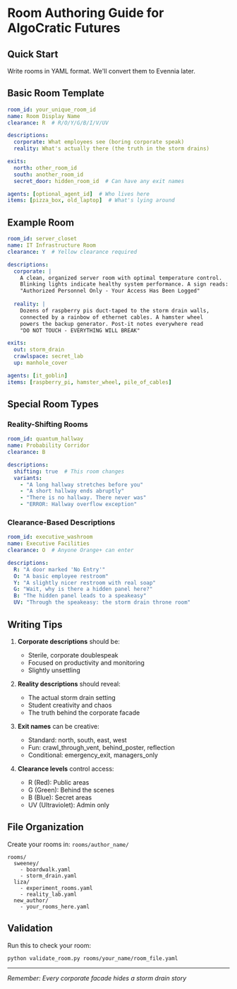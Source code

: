 # Room Authoring Guide for AlgoCratic Futures

## Quick Start
Write rooms in YAML format. We'll convert them to Evennia later.

## Basic Room Template

```yaml
room_id: your_unique_room_id
name: Room Display Name
clearance: R  # R/O/Y/G/B/I/V/UV

descriptions:
  corporate: What employees see (boring corporate speak)
  reality: What's actually there (the truth in the storm drains)

exits:
  north: other_room_id
  south: another_room_id
  secret_door: hidden_room_id  # Can have any exit names

agents: [optional_agent_id]  # Who lives here
items: [pizza_box, old_laptop]  # What's lying around
```

## Example Room

```yaml
room_id: server_closet
name: IT Infrastructure Room
clearance: Y  # Yellow clearance required

descriptions:
  corporate: |
    A clean, organized server room with optimal temperature control.
    Blinking lights indicate healthy system performance. A sign reads:
    "Authorized Personnel Only - Your Access Has Been Logged"
    
  reality: |
    Dozens of raspberry pis duct-taped to the storm drain walls, 
    connected by a rainbow of ethernet cables. A hamster wheel 
    powers the backup generator. Post-it notes everywhere read 
    "DO NOT TOUCH - EVERYTHING WILL BREAK"

exits:
  out: storm_drain
  crawlspace: secret_lab
  up: manhole_cover

agents: [it_goblin]
items: [raspberry_pi, hamster_wheel, pile_of_cables]
```

## Special Room Types

### Reality-Shifting Rooms
```yaml
room_id: quantum_hallway
name: Probability Corridor
clearance: B

descriptions:
  shifting: true  # This room changes
  variants:
    - "A long hallway stretches before you"
    - "A short hallway ends abruptly"  
    - "There is no hallway. There never was"
    - "ERROR: Hallway overflow exception"
```

### Clearance-Based Descriptions
```yaml
room_id: executive_washroom
name: Executive Facilities
clearance: O  # Anyone Orange+ can enter

descriptions:
  R: "A door marked 'No Entry'"
  O: "A basic employee restroom"
  Y: "A slightly nicer restroom with real soap"
  G: "Wait, why is there a hidden panel here?"
  B: "The hidden panel leads to a speakeasy"
  UV: "Through the speakeasy: the storm drain throne room"
```

## Writing Tips

1. **Corporate descriptions** should be:
   - Sterile, corporate doublespeak
   - Focused on productivity and monitoring
   - Slightly unsettling

2. **Reality descriptions** should reveal:
   - The actual storm drain setting
   - Student creativity and chaos
   - The truth behind the corporate facade

3. **Exit names** can be creative:
   - Standard: north, south, east, west
   - Fun: crawl_through_vent, behind_poster, reflection
   - Conditional: emergency_exit, managers_only

4. **Clearance levels** control access:
   - R (Red): Public areas
   - G (Green): Behind the scenes
   - B (Blue): Secret areas
   - UV (Ultraviolet): Admin only

## File Organization

Create your rooms in: `rooms/author_name/`

```
rooms/
  sweeney/
    - boardwalk.yaml
    - storm_drain.yaml
  liza/
    - experiment_rooms.yaml
    - reality_lab.yaml
  new_author/
    - your_rooms_here.yaml
```

## Validation

Run this to check your room:
```bash
python validate_room.py rooms/your_name/room_file.yaml
```

---

*Remember: Every corporate facade hides a storm drain story*